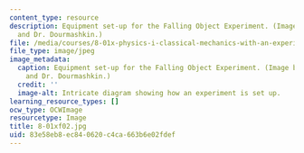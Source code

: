 ```yaml
---
content_type: resource
description: Equipment set-up for the Falling Object Experiment. (Image by Prof. King
  and Dr. Dourmashkin.)
file: /media/courses/8-01x-physics-i-classical-mechanics-with-an-experimental-focus-fall-2002/83e58eb8ec840620c4ca663b6e02fdef_8-01xf02.jpg
file_type: image/jpeg
image_metadata:
  caption: Equipment set-up for the Falling Object Experiment. (Image by Prof. King
    and Dr. Dourmashkin.)
  credit: ''
  image-alt: Intricate diagram showing how an experiment is set up.
learning_resource_types: []
ocw_type: OCWImage
resourcetype: Image
title: 8-01xf02.jpg
uid: 83e58eb8-ec84-0620-c4ca-663b6e02fdef
---
```

